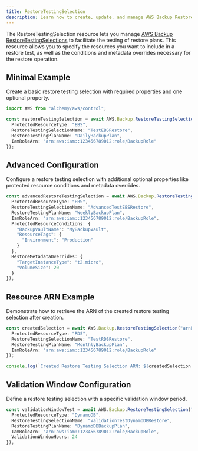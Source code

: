 ```yaml
---
title: RestoreTestingSelection
description: Learn how to create, update, and manage AWS Backup RestoreTestingSelections using Alchemy Cloud Control.
---
```



The RestoreTestingSelection resource lets you manage [AWS Backup RestoreTestingSelections](https://docs.aws.amazon.com/backup/latest/userguide/) to facilitate the testing of restore plans. This resource allows you to specify the resources you want to include in a restore test, as well as the conditions and metadata overrides necessary for the restore operation.

## Minimal Example

Create a basic restore testing selection with required properties and one optional property.

```ts
import AWS from "alchemy/aws/control";

const restoreTestingSelection = await AWS.Backup.RestoreTestingSelection("basicRestoreTest", {
  ProtectedResourceType: "EBS",
  RestoreTestingSelectionName: "TestEBSRestore",
  RestoreTestingPlanName: "DailyBackupPlan",
  IamRoleArn: "arn:aws:iam::123456789012:role/BackupRole"
});
```

## Advanced Configuration

Configure a restore testing selection with additional optional properties like protected resource conditions and metadata overrides.

```ts
const advancedRestoreTestingSelection = await AWS.Backup.RestoreTestingSelection("advancedRestoreTest", {
  ProtectedResourceType: "EBS",
  RestoreTestingSelectionName: "AdvancedTestEBSRestore",
  RestoreTestingPlanName: "WeeklyBackupPlan",
  IamRoleArn: "arn:aws:iam::123456789012:role/BackupRole",
  ProtectedResourceConditions: {
    "BackupVaultName": "MyBackupVault",
    "ResourceTags": {
      "Environment": "Production"
    }
  },
  RestoreMetadataOverrides: {
    "TargetInstanceType": "t2.micro",
    "VolumeSize": 20
  }
});
```

## Resource ARN Example

Demonstrate how to retrieve the ARN of the created restore testing selection after creation.

```ts
const createdSelection = await AWS.Backup.RestoreTestingSelection("arnExample", {
  ProtectedResourceType: "RDS",
  RestoreTestingSelectionName: "TestRDSRestore",
  RestoreTestingPlanName: "MonthlyBackupPlan",
  IamRoleArn: "arn:aws:iam::123456789012:role/BackupRole"
});

console.log(`Created Restore Testing Selection ARN: ${createdSelection.Arn}`);
```

## Validation Window Configuration

Define a restore testing selection with a specific validation window period.

```ts
const validationWindowTest = await AWS.Backup.RestoreTestingSelection("validationWindowTest", {
  ProtectedResourceType: "DynamoDB",
  RestoreTestingSelectionName: "ValidationTestDynamoDBRestore",
  RestoreTestingPlanName: "DynamoDBBackupPlan",
  IamRoleArn: "arn:aws:iam::123456789012:role/BackupRole",
  ValidationWindowHours: 24
});
```
